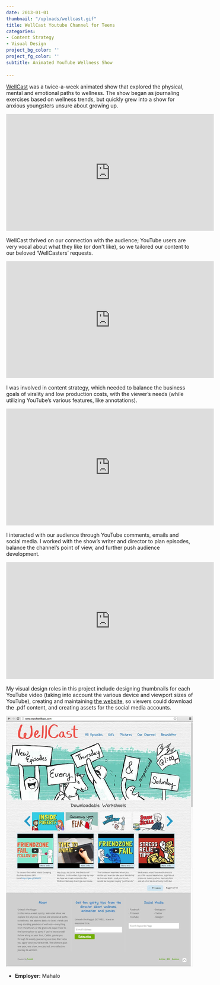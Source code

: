 ```yaml
---
date: 2013-01-01
thumbnail: "/uploads/wellcast.gif"
title: WellCast Youtube Channel for Teens
categories:
- Content Strategy
- Visual Design
project_bg_color: ''
project_fg_color: ''
subtitle: Animated YouTube Wellness Show

---
```

[WellCast](https://www.youtube.com/watchwellcast) was a twice-a-week animated show that explored the physical, mental and emotional paths to wellness. The show began as journaling exercises based on wellness trends, but quickly grew into a show for anxious youngsters unsure about growing up.

<iframe width="560" height="315" src="https://www.youtube.com/embed/1rcqwRgVvvw" frameborder="0" allow="accelerometer; autoplay; encrypted-media; gyroscope; picture-in-picture" allowfullscreen></iframe>

WellCast thrived on our connection with the audience; YouTube users are very vocal about what they like (or don't like), so we tailored our content to our beloved ‘WellCasters’ requests.

<iframe width="560" height="315" src="https://www.youtube.com/embed/aZY0A6E_t_8" frameborder="0" allow="accelerometer; autoplay; encrypted-media; gyroscope; picture-in-picture" allowfullscreen></iframe>

I was involved in content strategy, which needed to balance the business goals of virality and low production costs, with the viewer’s needs (while utilizing YouTube’s various features, like annotations).

<iframe width="560" height="315" src="https://www.youtube.com/embed/miTPjiHmDos" frameborder="0" allow="accelerometer; autoplay; encrypted-media; gyroscope; picture-in-picture" allowfullscreen></iframe>

I interacted with our audience through YouTube comments, emails and social media. I worked with the show’s writer and director to plan episodes, balance the channel’s point of view, and further push audience development.

<iframe width="560" height="315" src="https://www.youtube.com/embed/HChusFnyVzE" frameborder="0" allow="accelerometer; autoplay; encrypted-media; gyroscope; picture-in-picture" allowfullscreen></iframe>

My visual design roles in this project include designing thumbnails for each YouTube video (taking into account the various device and viewport sizes of YouTube), creating and maintaining [the website](https://watchwellcast.tumblr.com/), so viewers could download the .pdf content, and creating assets for the social media accounts.

![Screenshot of a colorful and animated website.](/uploads/wellcasttumblr.webp "WellCast's Website")

* **Employer:** Mahalo
